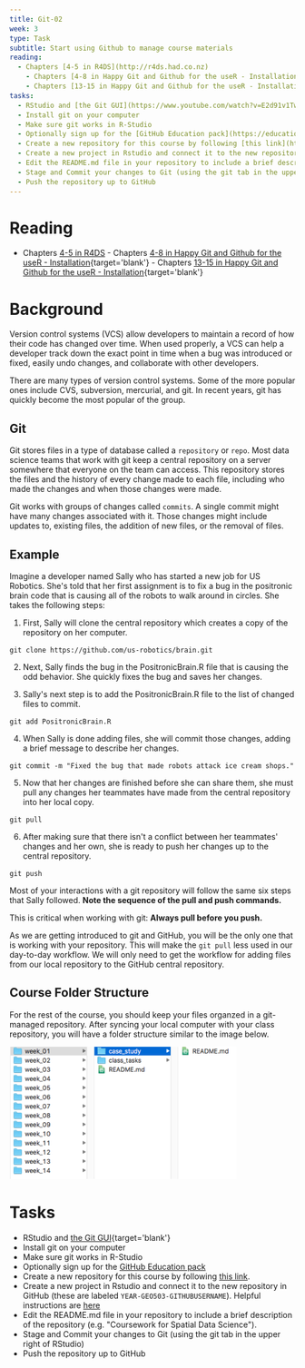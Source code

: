 ```yaml
---
title: Git-02
week: 3
type: Task
subtitle: Start using Github to manage course materials
reading:
  - Chapters [4-5 in R4DS](http://r4ds.had.co.nz)
    - Chapters [4-8 in Happy Git and Github for the useR - Installation](http://happygitwithr.com/installation-pain.html){target='blank'}
    - Chapters [13-15 in Happy Git and Github for the useR - Installation](http://happygitwithr.com){target='blank'}
tasks:
  - RStudio and [the Git GUI](https://www.youtube.com/watch?v=E2d91v1Twcc){target='blank'}
  - Install git on your computer
  - Make sure git works in R-Studio
  - Optionally sign up for the [GitHub Education pack](https://education.github.com/pack)
  - Create a new repository for this course by following [this link](https://classroom.github.com/a/etsQwbE7).  
  - Create a new project in Rstudio and connect it to the new repository in GitHub (these are labeled `YEAR-GEO503-GITHUBUSERNAME`). Helpful instructions are [here](http://happygitwithr.com/rstudio-git-github.html#clone-the-new-github-repository-to-your-computer-via-rstudio)
  - Edit the README.md file in your repository to include a brief description of the repository (e.g. "Coursework for Spatial Data Science").
  - Stage and Commit your changes to Git (using the git tab in the upper right of RStudio)
  - Push the repository up to GitHub
---
```


# Reading

- Chapters [4-5 in R4DS](http://r4ds.had.co.nz) - Chapters [4-8 in Happy Git and Github for the useR - Installation](http://happygitwithr.com/installation-pain.html){target='blank'} - Chapters [13-15 in Happy Git and Github for the useR - Installation](http://happygitwithr.com){target='blank'}

# Background

Version control systems (VCS) allow developers to maintain a record of how their code has changed over time. When used properly, a VCS can help a developer track down the exact point in time when a bug was introduced or fixed, easily undo changes, and collaborate with other developers.

There are many types of version control systems. Some of the more popular ones include CVS, subversion, mercurial, and git. In recent years, git has quickly become the most popular of the group.

## Git

Git stores files in a type of database called a `repository` or `repo`. Most data science teams that work with git keep a central repository on a server somewhere that everyone on the team can access. This repository stores the files and the history of every change made to each file, including who made the changes and when those changes were made.

Git works with groups of changes called `commits`. A single commit might have many changes associated with it. Those changes might include updates to, existing files, the addition of new files, or the removal of files.

## Example
Imagine a developer named Sally who has started a new job for US Robotics. She's told that her first assignment is to fix a bug in the positronic brain code that is causing all of the robots to walk around in circles. She takes the following steps:


1. First, Sally will clone the central repository which creates a copy of the repository on her computer.

```
git clone https://github.com/us-robotics/brain.git
```

2. Next, Sally finds the bug in the PositronicBrain.R file that is causing the odd behavior. She quickly fixes the bug and saves her changes.

3. Sally's next step is to add the PositronicBrain.R file to the list of changed files to commit.

```
git add PositronicBrain.R
```

4. When Sally is done adding files, she will commit those changes, adding a brief message to describe her changes.

```
git commit -m "Fixed the bug that made robots attack ice cream shops."
```

5. Now that her changes are finished before she can share them, she must pull any changes her teammates have made from the central repository into her local copy.

```
git pull
```

6. After making sure that there isn't a conflict between her teammates' changes and her own, she is ready to push her changes up to the central repository.

```
git push
```

Most of your interactions with a git repository will follow the same six steps that Sally followed. **Note the sequence of the pull and push commands.**

This is critical when working with git: **Always pull before you push.**

As we are getting introduced to git and GitHub, you will be the only one that is working with your repository.  This will make the `git pull` less used in our day-to-day workflow. We will only need to get the workflow for adding files from our local repository to the GitHub central repository.

## Course Folder Structure

For the rest of the course, you should keep your files organzed in a git-managed repository.  After syncing your local computer with your class repository, you will have a folder structure similar to the image below.


<img src="img/folderstructure.png" width="400px" />

# Tasks

- RStudio and [the Git GUI](https://www.youtube.com/watch?v=E2d91v1Twcc){target='blank'}
- Install git on your computer
- Make sure git works in R-Studio
- Optionally sign up for the [GitHub Education pack](https://education.github.com/pack)
- Create a new repository for this course by following [this link](https://classroom.github.com/a/etsQwbE7).
- Create a new project in Rstudio and connect it to the new repository in GitHub (these are labeled `YEAR-GEO503-GITHUBUSERNAME`). Helpful instructions are [here](http://happygitwithr.com/rstudio-git-github.html#clone-the-new-github-repository-to-your-computer-via-rstudio)
- Edit the README.md file in your repository to include a brief description of the repository (e.g. "Coursework for Spatial Data Science").
- Stage and Commit your changes to Git (using the git tab in the upper right of RStudio)
- Push the repository up to GitHub

